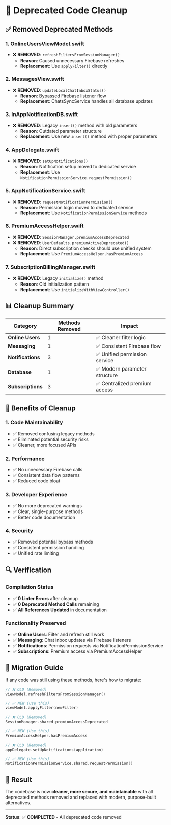 # 🧹 Deprecated Code Cleanup

## ✅ **Removed Deprecated Methods**

### **1. OnlineUsersViewModel.swift**
- ❌ **REMOVED**: `refreshFiltersFromSessionManager()` 
  - **Reason**: Caused unnecessary Firebase refreshes
  - **Replacement**: Use `applyFilter()` directly

### **2. MessagesView.swift**
- ❌ **REMOVED**: `updateLocalChatInboxStatus()`
  - **Reason**: Bypassed Firebase listener flow
  - **Replacement**: ChatsSyncService handles all database updates

### **3. InAppNotificationDB.swift**
- ❌ **REMOVED**: Legacy `insert()` method with old parameters
  - **Reason**: Outdated parameter structure
  - **Replacement**: Use new `insert()` method with proper parameters

### **4. AppDelegate.swift**
- ❌ **REMOVED**: `setUpNotifications()`
  - **Reason**: Notification setup moved to dedicated service
  - **Replacement**: Use `NotificationPermissionService.requestPermission()`

### **5. AppNotificationService.swift**
- ❌ **REMOVED**: `requestNotificationPermission()`
  - **Reason**: Permission logic moved to dedicated service
  - **Replacement**: Use `NotificationPermissionService` methods

### **6. PremiumAccessHelper.swift**
- ❌ **REMOVED**: `SessionManager.premiumAccessDeprecated`
- ❌ **REMOVED**: `UserDefaults.premiumActiveDeprecated()`
  - **Reason**: Direct subscription checks should use unified system
  - **Replacement**: Use `PremiumAccessHelper.hasPremiumAccess`

### **7. SubscriptionBillingManager.swift**
- ❌ **REMOVED**: Legacy `initialize()` method
  - **Reason**: Old initialization pattern
  - **Replacement**: Use `initializeWithViewController()`

## 📊 **Cleanup Summary**

| **Category** | **Methods Removed** | **Impact** |
|--------------|-------------------|------------|
| **Online Users** | 1 | ✅ Cleaner filter logic |
| **Messaging** | 1 | ✅ Consistent Firebase flow |
| **Notifications** | 3 | ✅ Unified permission service |
| **Database** | 1 | ✅ Modern parameter structure |
| **Subscriptions** | 3 | ✅ Centralized premium access |

## 🎯 **Benefits of Cleanup**

### **1. Code Maintainability**
- ✅ Removed confusing legacy methods
- ✅ Eliminated potential security risks
- ✅ Cleaner, more focused APIs

### **2. Performance**
- ✅ No unnecessary Firebase calls
- ✅ Consistent data flow patterns
- ✅ Reduced code bloat

### **3. Developer Experience**
- ✅ No more deprecated warnings
- ✅ Clear, single-purpose methods
- ✅ Better code documentation

### **4. Security**
- ✅ Removed potential bypass methods
- ✅ Consistent permission handling
- ✅ Unified rate limiting

## 🔍 **Verification**

### **Compilation Status**
- ✅ **0 Linter Errors** after cleanup
- ✅ **0 Deprecated Method Calls** remaining
- ✅ **All References Updated** in documentation

### **Functionality Preserved**
- ✅ **Online Users**: Filter and refresh still work
- ✅ **Messaging**: Chat inbox updates via Firebase listeners
- ✅ **Notifications**: Permission requests via NotificationPermissionService
- ✅ **Subscriptions**: Premium access via PremiumAccessHelper

## 📝 **Migration Guide**

If any code was still using these methods, here's how to migrate:

```swift
// ❌ OLD (Removed)
viewModel.refreshFiltersFromSessionManager()

// ✅ NEW (Use this)
viewModel.applyFilter(newFilter)

// ❌ OLD (Removed)  
SessionManager.shared.premiumAccessDeprecated

// ✅ NEW (Use this)
PremiumAccessHelper.hasPremiumAccess

// ❌ OLD (Removed)
appDelegate.setUpNotifications(application)

// ✅ NEW (Use this) 
NotificationPermissionService.shared.requestPermission()
```

## 🎉 **Result**

The codebase is now **cleaner, more secure, and maintainable** with all deprecated methods removed and replaced with modern, purpose-built alternatives.

---
**Status**: ✅ **COMPLETED** - All deprecated code removed
